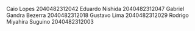 Caio Lopes 2040482312042
Eduardo Nishida 2040482312047
Gabriel Gandra Bezerra 2040482312018
Gustavo Lima 2040482312029
Rodrigo Miyahira Suguino 2040482312003